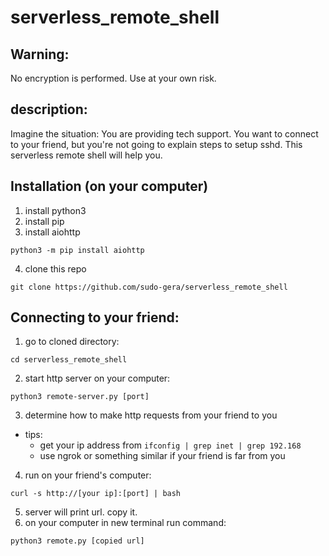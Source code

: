 # serverless_remote_shell
## Warning:
No encryption is performed. Use at your own risk.
## description:
Imagine the situation:
You are providing tech support. You want to connect to your friend, but you're not going to explain steps to setup sshd. This serverless remote shell will help you.
## Installation (on your computer)
1. install python3
2. install pip
3. install aiohttp
```
python3 -m pip install aiohttp
```
4. clone this repo
```
git clone https://github.com/sudo-gera/serverless_remote_shell
```
## Connecting to your friend:
1. go to cloned directory:
```
cd serverless_remote_shell
```
2. start http server on your computer:
```
python3 remote-server.py [port]
```
3. determine how to make http requests from your friend to you
- tips:
  - get your ip address from `ifconfig | grep inet | grep 192.168`
  - use ngrok or something similar if your friend is far from you
4. run on your friend's computer:
```
curl -s http://[your ip]:[port] | bash
```
5. server will print url. copy it.
6. on your computer in new terminal run command:
```
python3 remote.py [copied url]
```
